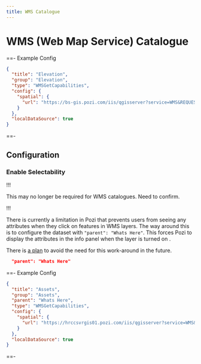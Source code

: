 ```yaml
---
title: WMS Catalogue
---
```


# WMS (Web Map Service) Catalogue

==- Example Config

```json
{
  "title": "Elevation",
  "group": "Elevation",
  "type": "WMSGetCapabilities",
  "config": {
    "spatial": {
      "url": "https://bs-gis.pozi.com/iis/qgisserver?service=WMS&REQUEST=GetCapabilities&MAP=//bs-intra/GIS/System/POZI/QGIS Projects/Elevation.qgs"
    }
  },
  "localDataSource": true
}
```

==-

## Configuration

### Enable Selectability

!!!

This may no longer be required for WMS catalogues. Need to confirm.

!!!

There is currently a limitation in Pozi that prevents users from seeing any attributes when they click on features in WMS layers. The way around this is to configure the dataset with `"parent": "Whats Here"`. This forces Pozi to display the attributes in the info panel when the layer is turned on .

There is [a plan](https://trello.com/c/NuPIDgSL/18-enable-wms-layers-getfeatureinfo-results-to-be-displayed-in-info-panel-by-default) to avoid the need for this work-around in the future.

```json
  "parent": "Whats Here"
```

==- Example Config

  ```json
  {
    "title": "Assets",
    "group": "Assets",
    "parent": "Whats Here",
    "type": "WMSGetCapabilities",
    "config": {
      "spatial": {
        "url": "https://hrccsvrgis01.pozi.com/iis/qgisserver?service=WMS&request=GetCapabilities&MAP=//ad.hrcc.vic.gov.au/shared/GIS/workspaces/Pozi/Assets.qgs"
      }
    },
    "localDataSource": true
  }
  ```

==-
